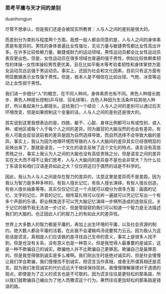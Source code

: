 ### 思考平庸与天才间的差别

duanhongjun

尽管不想承认，但是我们还是会被现实所教育：人与人之间的差别是很大的。

而差别分为类别与程度两个方面。我想一般人都会同意的是，人与人之间的身体素质是有差异的。男性的身体普遍比女性强壮，无论力量与敏捷男性都比女性高出许多。在许多比较依赖力量、敏捷或耐力的运动领域，男性运动员都会比女性运动员表现更出色。但是，女性运动员在很多领域也普遍的强于男性，例如比较依赖柔韧性的体操--女性体操较男性更优美，且在比如平衡木等考验柔韧性和身体掌控方面女运动员远远强于男运动员。事实上，还因为社会和文化因素，目前只有这方面有明显数据表示女性强于男性。但是，我本人是不相信在比如台球、气枪、冰壶等运动上女性弱于男性。

我们进一步细分“人”的概念，在不同人种间，身体素质也有不同。黑色人种擅长跑步、黄色人种擅长控制(乒乓球、羽毛球等)、白色人种因为生活条件较其他人种好，所以看起来什么都擅长。这给我们一个结论：人与人之间的差别可以通过后天环境改变，但是如果控制这个变量的话，人与人之间的差别还是很大的。

其实说到这里我想表达的是，四肢、躯干、心脏、身体比例都可以有或性别、或人种、或地区或每个人于每个人之间的差异。同为器官的大脑当然的也会有差异。有些人可能会反驳说前者的差异是因为自然选择导致，而自然选择不会导致大脑的差异。事实上，我认为因为地理环境而导致的人与人大脑间的差异其实已经很明显的反映出来了，那就是语言。一个文化的语言反映了这个文化的特点。语言没有高低贵贱之分，事实上我认为人之间的大脑也没有高低贵贱之分。但是语言之间的差异实在太大而不得不让我们思考，人与人大脑间的差异是不是也会非常大？为什么拉丁系语言和咱们汉语差异如此之大？仅仅把这归于偶然的话是不科学的。

因此，我认为人与人之间是存在智力的差异的，注意这里是差异而不是差距。因为我认为智力是多种多样的，有些人擅长记忆，有些人擅长演绎，有些人擅长创造，有些人擅长抽象等等。其实仅仅记忆这一个点就可以细分为很多方面：画面的记忆、文字的记忆、声音的记忆。相传莫扎特可以仅听一遍就可以凭记忆写出一个有多个声部的乐谱。职业棋类选手可以凭大脑记忆演绎一步棋所造成的连锁反应。关于记忆的细节我无法进一步讨论，但是管窥窥豹我们可以知道一个智力是无法描述我们的大脑的。也正因此人们的智力上的有如此大的差异性。

世界上大多数人的智力都是平庸的，再加上出生环境的平庸，以及社会资源的制约。绝大数人都会平庸的活着。在此我不会灌输鸡汤说要努力云云。因为我认为这些话是谎言。真相是人们应该做的是寻找自己生命的意义，事实上是很多人找不到，但是也没有关系，没有意义也是一种意义。但是我觉得人最重要的是诚实，这是一种不欺骗自己的诚实，欺骗他人并不比欺骗自己更罪恶。欺骗自己是最罪恶的。但是我觉得做到诚实是多么难啊。我们刚出生时是绝对诚实的，但是社会慢慢让我们学会欺骗，我们慢慢找不到诚实，把谎言当作真相，或者无所谓真相还是谎言。因为我们发现诚实的代价远远大于继续保持现状。我慢慢理解康德对于道德的观点，即使是为了正义的谎言也是不可取的。因为谎言往往是更轻松的那条路，所以我们就欺骗自己编出为了他人而撒谎这个行为。果然往往更加轻松的那条路是错误的路。
